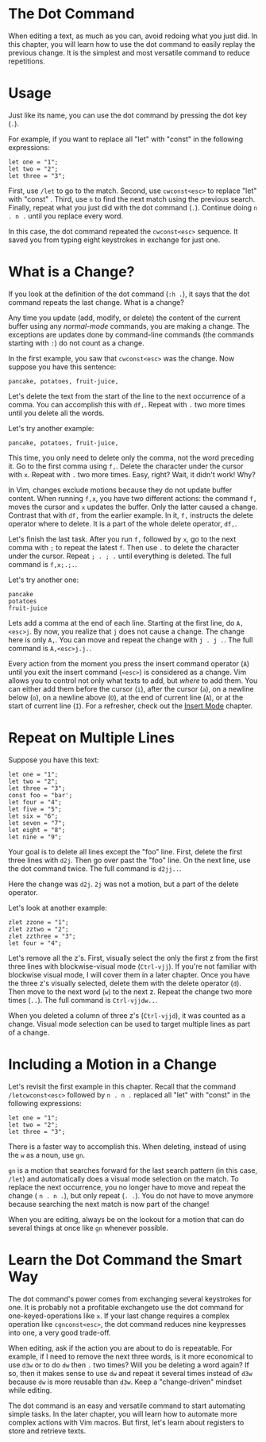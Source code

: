 # The Dot Command

When editing a text, as much as you can, avoid redoing what you just did. In this chapter, you will learn how to use the dot command to easily replay the previous change. It is the simplest and most versatile command to reduce repetitions.

# Usage

Just like its name, you can use the dot command by pressing the dot key (`.`). 

For example, if you want to replace all "let" with "const" in the following expressions:
```
let one = "1";
let two = "2";
let three = "3";
```

First, use `/let` to go to the match. Second, use  `cwconst<esc>` to replace "let" with "const" . Third, use  `n` to find the next match using the previous search. Finally, repeat what you just did with the dot command (`.`). Continue doing `n . n .` until you replace every word.

In this case, the dot command repeated the `cwconst<esc>` sequence. It saved you from typing eight keystrokes in exchange for just one.

# What is a Change?

If you look at the definition of the dot command (`:h .`), it says that the dot command repeats the last change. What is a change?

Any time you update (add, modify, or delete) the content of the current buffer using any *normal-mode* commands, you are making a change. The exceptions are updates done by command-line commands (the commands starting with `:`) do not count as a change.

In the first example, you saw that `cwconst<esc>` was the change. Now suppose you have this sentence:

```
pancake, potatoes, fruit-juice,
```

Let's delete the text from the start of the line to the next occurrence of a comma. You can accomplish this with `df,`. Repeat with `.` two more times until you delete all the words.

Let's try another example:
```
pancake, potatoes, fruit-juice,
```

This time, you only need to delete only the comma, not the word preceding it. Go to the first comma using `f,`. Delete the character under the cursor with `x`. Repeat with `.` two more times. Easy, right? Wait, it didn't work! Why?

In Vim, changes exclude motions because they do not update buffer content. When running `f,x`, you have two different actions: the command `f,`  moves the cursor and  `x` updates the buffer. Only the latter caused a change. Contrast that with `df,` from the earlier example. In it, `f,` instructs the delete operator where to delete. It is a part of the whole delete operator, `df,`.

Let's finish the last task. After you run `f,` followed by `x`, go to the next comma with `;` to repeat the latest `f`. Then use `.` to delete the character under the cursor. Repeat `; . ; .` until everything is deleted. The full command is `f,x;.;.`.

Let's try another one:

```
pancake
potatoes
fruit-juice
```

Lets add a comma at the end of each line. Starting at the first line, do `A,<esc>j`. By now, you realize that `j` does not cause a change. The change here is only `A,`. You can move and repeat the change with `j . j .`. The full command is `A,<esc>j.j.`.

Every action from the moment you press the insert command operator (`A`) until you exit the insert command (`<esc>`) is considered as a change. Vim allows you to control not only what texts to add, but *where* to add them. You can either add them before the cursor (`i`), after the cursor (`a`), on a newline below (`o`), on a newline above (`O`), at the end of current line (`A`), or at the start of current line (`I`). For a refresher, check out the [Insert Mode](./ch6_insert_mode.md) chapter.

# Repeat on Multiple Lines

Suppose you have this text:
```
let one = "1";
let two = "2";
let three = "3";
const foo = "bar';
let four = "4";
let five = "5";
let six = "6";
let seven = "7";
let eight = "8";
let nine = "9";
```
Your goal is to delete all lines except the "foo" line. First, delete the first three lines with `d2j`. Then go over past the "foo" line. On the next line, use the dot command twice. The full command is `d2jj..`.

Here the change was `d2j`. `2j` was not a motion, but a part of the delete operator.

Let's look at another example:
```
zlet zzone = "1";
zlet zztwo = "2";
zlet zzthree = "3";
let four = "4";
```

Let's remove all the z's. First, visually select the only the first z from the first three lines with blockwise-visual mode (`Ctrl-vjj`). If you're not familiar with blockwise visual mode, I will cover them in a later chapter. Once you have the three z's visually selected, delete them with the delete operator (`d`). Then move to the next word (`w`) to the next z. Repeat the change two more times (`..`). The full command is `Ctrl-vjjdw..`.

When you deleted a column of three z's (`Ctrl-vjjd`), it was counted as a change. Visual mode selection can be used to target multiple lines as part of a change.

# Including a Motion in a Change

Let's revisit the first example in this chapter. Recall that the command `/letcwconst<esc>` followed by `n . n .`  replaced all "let" with "const" in the following expressions:
```
let one = "1";
let two = "2";
let three = "3";
```
There is a faster way to accomplish this. When deleting, instead of using the `w` as a noun, use `gn`.

`gn` is a motion that searches forward for the last search pattern (in this case, `/let`) and automatically does a visual mode selection on the match. To replace the next occurrence, you no longer have to move and repeat the change ( `n . n .`), but only repeat (`. .`). You do not have to move anymore because searching the next match is now part of the change!

When you are editing, always be on the lookout for a motion that can do several things at once like `gn` whenever possible.

# Learn the Dot Command the Smart Way

The dot command's power comes from exchanging several keystrokes for one. It is probably not a profitable exchangeto use the dot command for one-keyed-operations like `x`. If your last change requires a complex operation like `cgnconst<esc>`, the dot command reduces nine keypresses into one, a very good trade-off.

When editing, ask if the action you are about to do is repeatable. For example, if I need to remove the next three words, is it more economical to use `d3w` or to do `dw` then `.` two times? Will you be deleting a word again? If so, then it makes sense to use `dw` and repeat it several times instead of `d3w` because `dw` is more reusable than `d3w`. Keep a "change-driven" mindset while editing.

The dot command is an easy and versatile command to start automating simple tasks. In the later chapter, you will learn how to automate more complex actions with Vim macros. But first, let's learn about registers to store and retrieve texts.
